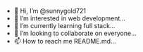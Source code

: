 - 👋 Hi, I’m @sunnygold721
- 👀 I’m interested in web development...
- 🌱 I’m currently learning full stack...
- 💞️ I’m looking to collaborate on everyone...
- 📫 How to reach me README.md...

<!---
sunnygold721/sunnygold721 is a ✨ special ✨ repository because its `README.md` (this file) appears on your GitHub profile.
You can click the Preview link to take a look at your changes.
--->
